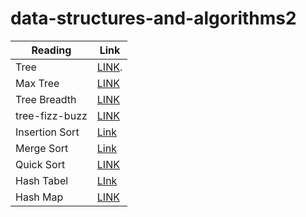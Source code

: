 # data-structures-and-algorithms2
| Reading  | Link | 
| ------------- | ------------- |
| Tree  | [LINK](https://github.com/hind-hb/data-structures-and-algorithms2/blob/editTree/Trees/README.md).|
|Max Tree  | [LINK](https://github.com/hind-hb/data-structures-and-algorithms2/blob/tree-max/Trees/Readme.md)  |
|Tree Breadth  | [LINK](https://github.com/hind-hb/data-structures-and-algorithms2/blob/tree-breadth-first/Trees/README.md)  |
|tree-fizz-buzz|[LINK](https://github.com/hind-hb/data-structures-and-algorithms2/blob/tree-fizz-buzz/Tree-Fizz-buzz/README.md)|
| Insertion Sort |[Link](https://github.com/hind-hb/data-structures-and-algorithms2/blob/Insertion_Sort/InsertionSort/README.md)|
| Merge Sort |[Link](https://github.com/hind-hb/data-structures-and-algorithms2/blob/mergeSort/MergeSort/README.md)|
| Quick Sort |[LINK](https://github.com/hind-hb/data-structures-and-algorithms2/blob/QuickSort/Quick_Sort/README.md)
| Hash Tabel |[LInk](https://github.com/hind-hb/data-structures-and-algorithms2/blob/hashtable/HashTab/README.md)
| Hash Map   |[LINK](https://github.com/hind-hb/data-structures-and-algorithms2/blob/hashmap-repeated-word/Hashmap/README.md)




